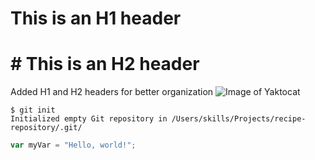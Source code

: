 # This is an H1 header 
# # This is an H2 header
Added H1 and H2 headers for better organization
![Image of Yaktocat](https://octodex.github.com/images/yaktocat.png)
```
$ git init
Initialized empty Git repository in /Users/skills/Projects/recipe-repository/.git/
```
``` javascript
var myVar = "Hello, world!";
```
